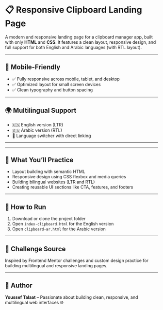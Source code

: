 <h1>📋 Responsive Clipboard Landing Page</h1>

<p> A modern and responsive landing page for a clipboard manager app, built with only <strong>HTML</strong> and <strong>CSS</strong>. It features a clean layout, responsive design, and full support for both English and Arabic languages (with RTL layout).</p>

<hr>

<h2>📱 Mobile-Friendly</h2>
<ul>
  <li>✅ Fully responsive across mobile, tablet, and desktop</li>
  <li>✅ Optimized layout for small screen devices</li>
  <li>✅ Clean typography and button spacing</li>
</ul>

<hr>

<h2>🌍 Multilingual Support</h2>
<ul>
  <li>🇺🇸 English version (LTR)</li>
  <li>🇸🇦 Arabic version (RTL)</li>
  <li>🔗 Language switcher with direct linking</li>
</ul>

<hr>

<hr>

<h2>🧠 What You’ll Practice</h2>
<ul>
  <li>Layout building with semantic HTML</li>
  <li>Responsive design using CSS flexbox and media queries</li>
  <li>Building bilingual websites (LTR and RTL)</li>
  <li>Creating reusable UI sections like CTA, features, and footers</li>
</ul>

<hr>

<h2>🔧 How to Run</h2>
<ol>
  <li>Download or clone the project folder</li>
  <li>Open <code>index-clipboard.html</code> for the English version</li>
  <li>Open <code>clipboard-ar.html</code> for the Arabic version</li>
</ol>

<hr>

<h2>🎨 Challenge Source</h2>
<p>Inspired by Frontend Mentor challenges and custom design practice for building multilingual and responsive landing pages.</p>

<hr>

<h2>👤 Author</h2>
<p><strong>Youssef Talaat</strong> – Passionate about building clean, responsive, and multilingual web interfaces 🌐</p>
